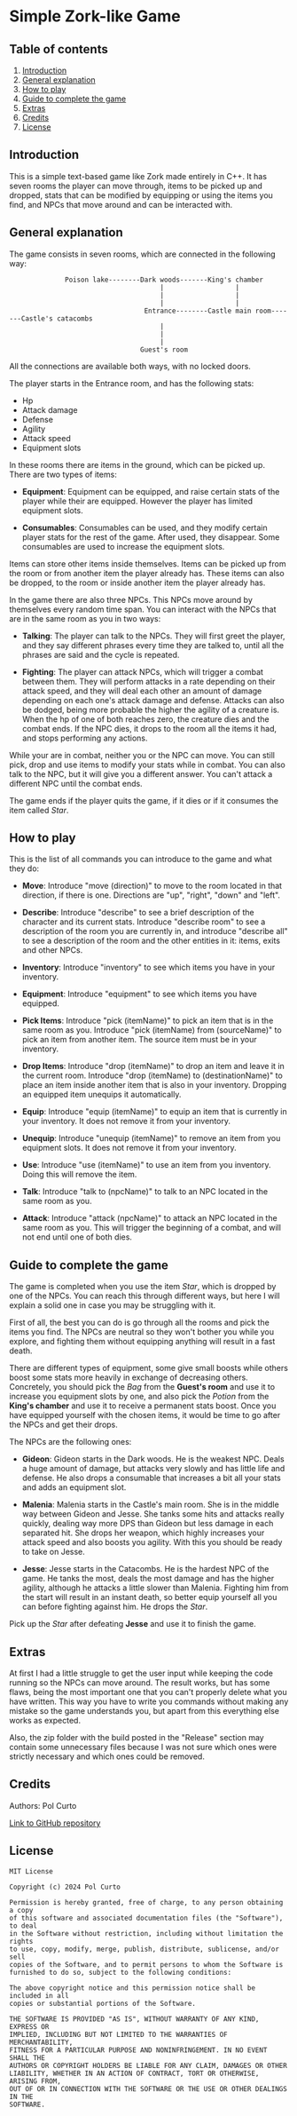 # Simple Zork-like Game 

## Table of contents
1. [Introduction](#introduction)
2. [General explanation](#general-explanation)
3. [How to play](#how-to-play)
4. [Guide to complete the game](#guide-to-complete-the-game)
5. [Extras](#extras)
6. [Credits](#credits)
7. [License](#license)

## Introduction
This is a simple text-based game like Zork made entirely in C++. It has seven rooms the player can move through, items to be picked up and dropped, stats that can be modified by equipping or using the items you find, and NPCs that move around and can be interacted with.

## General explanation
The game consists in seven rooms, which are connected in the following way:

                  Poison lake--------Dark woods-------King's chamber
                                          |                  |
                                          |                  |
                                          |                  |
                                      Entrance--------Castle main room-------Castle's catacombs
                                          |
                                          |
                                          |
                                     Guest's room
All the connections are available both ways, with no locked doors. 

The player starts in the Entrance room, and has the following stats: 
* Hp
* Attack damage
* Defense
* Agility
* Attack speed
* Equipment slots

In these rooms there are items in the ground, which can be picked up. There are two types of items:
* __Equipment__:  Equipment can be equipped, and raise certain stats of the player while their are equipped. However the player has limited equipment slots.

* __Consumables__: Consumables can be used, and they modify certain player stats for the rest of the game. After used, they disappear. Some consumables are used to increase the equipment slots.

Items can store other items inside themselves. Items can be picked up from the room or from another item the player already has. 
These items can also be dropped, to the room or inside another item the player already has. 

In the game there are also three NPCs. This NPCs move around by themselves every random time span. You can interact with the NPCs that are in the same room as you in two ways:
* __Talking__: The player can talk to the NPCs. They will first greet the player, and they say different phrases every time they are talked to, until all the phrases are said and the cycle is repeated.

* __Fighting__: The player can attack NPCs, which will trigger a combat between them. They will perform attacks in a rate depending on their attack speed, and they will deal each other an amount of damage depending on each one's attack damage and defense. Attacks can also be dodged, being more probable the higher the agility of a creature is. When the hp of one of both reaches zero, the creature dies and the combat ends. If the NPC dies, it drops to the room all the items it had, and stops performing any actions.

While your are in combat, neither you or the NPC can move. You can still pick, drop and use items to modify your stats while in combat. You can also talk to the NPC, but it will give you a different answer.
You can't attack a different NPC until the combat ends.

The game ends if the player quits the game, if it dies or if it consumes the item called *Star*.

## How to play
This is the list of all commands you can introduce to the game and what they do:

* __Move__: Introduce "move (direction)" to move to the room located in that direction, if there is one. Directions are "up", "right", "down" and "left".

* __Describe__: Introduce "describe" to see a brief description of the character and its current stats. Introduce "describe room" to see a description of the room you are currently in, and introduce "describe all" to see a description of the room and the other entities in it: items, exits and other NPCs.

* __Inventory__: Introduce "inventory" to see which items you have in your inventory.

* __Equipment__: Introduce "equipment" to see which items you have equipped.

* __Pick Items__: Introduce "pick (itemName)" to pick an item that is in the same room as you. Introduce "pick (itemName) from (sourceName)" to pick an item from another item. The source item must be in your inventory.

* __Drop Items__: Introduce "drop (itemName)" to drop an item and leave it in the current room. Introduce "drop (itemName) to (destinationName)" to place an item inside another item that is also in your inventory. Dropping an equipped item unequips it automatically.

* __Equip__: Introduce "equip (itemName)" to equip an item that is currently in your inventory. It does not remove it from your inventory.

* __Unequip__: Introduce "unequip (itemName)" to remove an item from you equipment slots. It does not remove it from your inventory.

* __Use__: Introduce "use (itemName)" to use an item from you inventory. Doing this will remove the item.

* __Talk__: Introduce "talk to (npcName)" to talk to an NPC located in the same room as you.

* __Attack__: Introduce "attack (npcName)" to attack an NPC located in the same room as you. This will trigger the beginning of a combat, and will not end until one of both dies.


## Guide to complete the game
The game is completed when you use the item *Star*, which is dropped by one of the NPCs. You can reach this through different ways, but here I will explain a solid one in case you may be struggling with it.

First of all, the best you can do is go through all the rooms and pick the items you find. The NPCs are neutral so they won't bother you while you explore, and fighting them without equipping anything will result in a fast death.

There are different types of equipment, some give small boosts while others boost some stats more heavily in exchange of decreasing others. Concretely, you should pick the *Bag* from the **Guest's room** and use it to increase you equipment slots by one, and also pick the *Potion* from the **King's chamber** and use it to receive a permanent stats boost.
Once you have equipped yourself with the chosen items, it would be time to go after the NPCs and get their drops.

The NPCs are the following ones:
* __Gideon__: Gideon starts in the Dark woods. He is the weakest NPC. Deals a huge amount of damage, but attacks very slowly and has little life and defense. He also drops a consumable that increases a bit all your stats and adds an equipment slot.

* __Malenia__: Malenia starts in the Castle's main room. She is in the middle way between Gideon and Jesse. She tanks some hits and attacks really quickly, dealing way more DPS than Gideon but less damage in each separated hit. She drops her weapon, which highly increases your attack speed and also boosts you agility. With this you should be ready to take on Jesse.

* __Jesse__: Jesse starts in the Catacombs. He is the hardest NPC of the game. He tanks the most, deals the most damage and has the higher agility, although he attacks a little slower than Malenia. Fighting him from the start will result in an instant death, so better equip yourself all you can before fighting against him. He drops the *Star*.

Pick up the *Star* after defeating **Jesse** and use it to finish the game.

## Extras
At first I had a little struggle to get the user input while keeping the code running so the NPCs can move around. The result works, but has some flaws, being the most important one that you can't properly delete what you have written. This way you have to write you commands without making any mistake so the game understands you, but apart from this everything else works as expected.

Also, the zip folder with the build posted in the "Release" section may contain some unnecessary files because I was not sure which ones were strictly necessary and which ones could be removed.

## Credits
Authors: Pol Curto

[Link to GitHub repository](https://github.com/PolCurto/Zork.git)

## License
    MIT License

    Copyright (c) 2024 Pol Curto

    Permission is hereby granted, free of charge, to any person obtaining a copy
    of this software and associated documentation files (the "Software"), to deal
    in the Software without restriction, including without limitation the rights
    to use, copy, modify, merge, publish, distribute, sublicense, and/or sell
    copies of the Software, and to permit persons to whom the Software is
    furnished to do so, subject to the following conditions:

    The above copyright notice and this permission notice shall be included in all
    copies or substantial portions of the Software.

    THE SOFTWARE IS PROVIDED "AS IS", WITHOUT WARRANTY OF ANY KIND, EXPRESS OR
    IMPLIED, INCLUDING BUT NOT LIMITED TO THE WARRANTIES OF MERCHANTABILITY,
    FITNESS FOR A PARTICULAR PURPOSE AND NONINFRINGEMENT. IN NO EVENT SHALL THE
    AUTHORS OR COPYRIGHT HOLDERS BE LIABLE FOR ANY CLAIM, DAMAGES OR OTHER
    LIABILITY, WHETHER IN AN ACTION OF CONTRACT, TORT OR OTHERWISE, ARISING FROM,
    OUT OF OR IN CONNECTION WITH THE SOFTWARE OR THE USE OR OTHER DEALINGS IN THE
    SOFTWARE.

